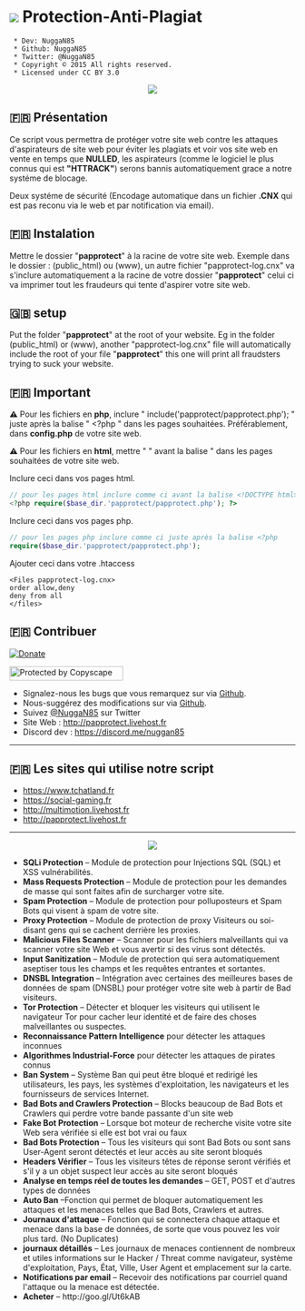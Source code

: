 # <img src ="https://camo.githubusercontent.com/fe2cb3af77c3290cd9437c142662cbd08bbbc027/687474703a2f2f696d6167652e6e6f656c736861636b2e636f6d2f66696368696572732f323031352f35312f313435303130333535302d736865696c642e706e67" /> Protection-Anti-Plagiat

```
 * Dev: NuggaN85
 * Github: NuggaN85
 * Twitter: @NuggaN85
 * Copyright © 2015 All rights reserved.
 * Licensed under CC BY 3.0
```
<div style="text-align:center"><img src ="https://camo.githubusercontent.com/8311875fd722ba69ded3fb1ffc0e9b60562b6024/687474703a2f2f696d6167652e6e6f656c736861636b2e636f6d2f66696368696572732f323031362f32322f313436343838363332362d70617070726f74656374323031362e6a7067" /></div>

## :fr: Présentation

Ce script vous permettra de protéger votre site web contre les attaques d'aspirateurs de site web pour éviter les plagiats et voir vos site web en vente en temps que <strong>NULLED</strong>, les aspirateurs (comme le logiciel le plus connus qui est <strong>"HTTRACK"</strong>) serons bannis automatiquement grace a notre systéme de blocage.

Deux systéme de sécurité (Encodage automatique dans un fichier <strong>.CNX</strong> qui est pas reconu via le web et par notification via email).

## :fr: Instalation

Mettre le dossier "<strong>papprotect</strong>" à la racine de votre site web. Exemple dans le dossier : (public_html) ou (www), un autre fichier "papprotect-log.cnx" va s'inclure automatiquement a la racine de votre dossier "<strong>papprotect</strong>" celui ci va imprimer tout les fraudeurs qui tente d'aspirer votre site web.

## :uk: setup

Put the folder "<strong>papprotect</strong>" at the root of your website. Eg in the folder (public_html) or (www), another "papprotect-log.cnx" file will automatically include the root of your file "<strong>papprotect</strong>" this one will print all fraudsters trying to suck your website.

## :fr: Important

<strong>:warning:</strong>
Pour les fichiers en <strong>php</strong>, inclure " include('papprotect/papprotect.php'); " juste après la balise " <?php " dans les pages souhaitées. Préférablement, dans <strong>config.php</strong> de votre site web.

<strong>:warning:</strong>
Pour les fichiers en <strong>html</strong>, mettre " <?php include('papprotect/papprotect.php'); ?> " avant la balise " <!DOCTYPE html> dans les pages souhaitées de votre site web.

Inclure ceci dans vos pages html.
```PHP
// pour les pages html inclure comme ci avant la balise <!DOCTYPE html>
<?php require($base_dir.'papprotect/papprotect.php'); ?> 
```

Inclure ceci dans vos pages php.
```PHP
// pour les pages php inclure comme ci juste après la balise <?php
require($base_dir.'papprotect/papprotect.php'); 
```

Ajouter ceci dans votre .htaccess
```
<Files papprotect-log.cnx>
order allow,deny
deny from all
</files>
```

## :fr: Contribuer

[![Donate](https://img.shields.io/badge/paypal-donate-yellow.svg?style=flat)](https://www.paypal.me/LudovicRose)

<a target="_blank" href="http://www.copyscape.com/"><img src="http://banners.copyscape.com/img/copyscape-banner-white-200x25.png" width="200" height="25" border="0" alt="Protected by Copyscape" title="Protected by Copyscape Plagiarism Checker - Do not copy content from this page." /></a>

- Signalez-nous les bugs que vous remarquez sur via [Github](https://github.com/NuggaN85/Protection-Anti-Plagiat/issues/1).
- Nous-suggérez des modifications sur via [Github](https://github.com/NuggaN85/Protection-Anti-Plagiat/issues/2).
- Suivez [@NuggaN85](https://twitter.com/NuggaN85) sur Twitter
- Site Web : http://papprotect.livehost.fr
- Discord dev : https://discord.me/nuggan85
  
--------------------------------------------------------------------------------------------------------------------------------------

## :fr: Les sites qui utilise notre script

- https://www.tchatland.fr
- https://social-gaming.fr
- http://multimotion.livehost.fr
- http://papprotect.livehost.fr

--------------------------------------------------------------------------------------------------------------------------------------

<div style="text-align:center"><img src ="https://camo.githubusercontent.com/7ee6ae4ef352b22e7cad4919f4dd4246b6454610/68747470733a2f2f696d6167652d63632e73332e656e7661746f2e636f6d2f66696c65732f3138383634313831392f436f7665722d6d696e2e6a7067" /></div>

<ul>
<li>
<strong>SQLi Protection</strong> – Module de protection pour Injections SQL (SQL) et XSS vulnérabilités.</li>
<li>
<strong>Mass Requests Protection</strong> – Module de protection pour les demandes de masse qui sont faites afin de surcharger votre site.</li>
<li>
<strong>Spam Protection</strong> – Module de protection pour polluposteurs et Spam Bots qui visent à spam de votre site.</li>
<li>
<strong>Proxy Protection</strong> – Module de protection de proxy Visiteurs ou soi-disant gens qui se cachent derrière les proxies.</li>
<li>
<strong>Malicious Files Scanner</strong> – Scanner pour les fichiers malveillants qui va scanner votre site Web et vous avertir si des virus sont détectés.</li>
<li>
<strong>Input Sanitization</strong> – Module de protection qui sera automatiquement aseptiser tous les champs et les requêtes entrantes et sortantes.</li>
<li>
<strong>DNSBL Integration</strong> – Intégration avec certaines des meilleures bases de données de spam (DNSBL) pour protéger votre site web à partir de Bad visiteurs.</li>
<li>
<strong>Tor Protection</strong> – Détecter et bloquer les visiteurs qui utilisent le navigateur Tor pour cacher leur identité et de faire des choses malveillantes ou suspectes.</li>
<li>
<strong>Reconnaissance Pattern Intelligence</strong> pour détecter les attaques inconnues</li>
<li>
<strong>Algorithmes Industrial-Force</strong> pour détecter les attaques de pirates connus</li>
<li>
<strong>Ban System</strong> – Système Ban qui peut être bloqué et redirigé les utilisateurs, les pays, les systèmes d'exploitation, les navigateurs et les fournisseurs de services Internet.</li>
<li>
<strong>Bad Bots and Crawlers Protection</strong> – Blocks beaucoup de Bad Bots et Crawlers qui perdre votre bande passante d'un site web </li>
<li>
<strong>Fake Bot Protection</strong> – Lorsque bot moteur de recherche visite votre site Web sera vérifiée si elle est bot vrai ou faux</li>
<li>
<strong>Bad Bots Protection</strong> – Tous les visiteurs qui sont Bad Bots ou sont sans User-Agent seront détectés et leur accès au site seront bloqués</li>
<li>
<strong>Headers Vérifier</strong> – Tous les visiteurs têtes de réponse seront vérifiés et s'il y a un objet suspect leur accès au site seront bloqués</li>
<li>
<strong>Analyse en temps réel de toutes les demandes</strong> – GET, POST et d'autres types de données</li>
<li>
<strong>Auto Ban</strong> –Fonction qui permet de bloquer automatiquement les attaques et les menaces telles que Bad Bots, Crawlers et autres.</li>
<li>
<strong>Journaux d'attaque</strong> – Fonction qui se connectera chaque attaque et menace dans la base de données, de sorte que vous pouvez les voir plus tard. (No Duplicates)</li>
<li>
<strong>journaux détaillés</strong> – Les journaux de menaces contiennent de nombreux et utiles informations sur le Hacker / Threat comme navigateur, système d'exploitation, Pays, État, Ville, User Agent et emplacement sur la carte.</li>
<li>
<strong>Notifications par email</strong> – Recevoir des notifications par courriel quand l'attaque ou la menace est détectée.</li>
<li>
<strong>Acheter</strong> – http://goo.gl/Ut6kAB</li>
</ul>
